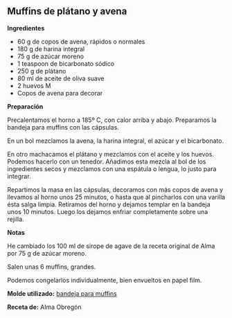 ## Muffins de plátano y avena

**Ingredientes**

- 60 g de copos de avena, rápidos o normales
- 180 g de harina integral
- 75 g de azúcar moreno
- 1 teaspoon de bicarbonato sódico
- 250 g de plátano
- 80 ml de aceite de oliva suave
- 2 huevos M
- Copos de avena para decorar

**Preparación**

Precalentamos el horno a 185º C, con calor arriba y abajo. Preparamos la bandeja para muffins con las cápsulas.

En un bol mezclamos la avena, la harina integral, el azúcar y el bicarbonato.

En otro machacamos el plátano y mezclamos con el aceite y los huevos. Podemos hacerlo con un tenedor. Añadimos esta mezcla al bol de los ingredientes secos y mezclamos con una espátula o lengua, lo justo para integrar.

Repartimos la masa en las cápsulas, decoramos con más copos de avena y llevamos al horno unos 25 minutos, o hasta que al pincharlos con una varilla ésta salga limpia. Retiramos del horno y dejamos templar en la bandeja unos 10 minutos. Luego los dejamos enfriar completamente sobre una rejilla.

**Notas**

He cambiado los 100 ml de sirope de agave de la receta original de Alma por 75 g de azúcar moreno.

Salen unas 6 muffins, grandes.

Podemos congelarlos individualmente, bien envueltos en papel film.

**Molde utilizado:** [bandeja para muffins](../../moldes-y-utensilios.md)

**Receta de:** Alma Obregón